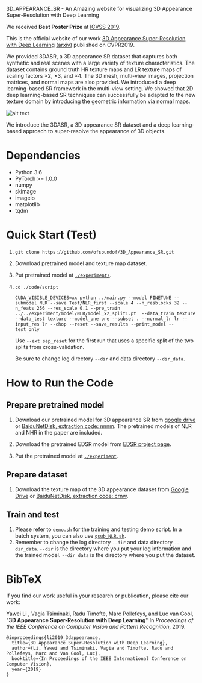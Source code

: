 3D_APPEARANCE_SR - An Amazing website for visualizing 3D Appearance Super-Resolution with Deep Learning 

We received **Best Poster Prize** at [ICVSS 2019](https://iplab.dmi.unict.it/icvss2019/PresentationPrize). 

This is the official website of our work [3D Appearance Super-Resolution with Deep Learning](./code/scripts/3d_appearance_sr.pdf) [(arxiv)](https://arxiv.org/abs/1906.00925) published on CVPR2019.

We provided 3DASR, a 3D appearance SR dataset that captures both synthetic and real scenes with a large variety of texture characteristics. The dataset contains ground truth HR texture maps and LR texture maps of scaling factors ×2, ×3, and ×4. The 3D mesh, multi-view images, projection matrices, and normal maps are also provided. We introduced a deep learning-based SR framework in the multi-view setting. We showed that 2D deep learning-based SR techniques can successfully be adapted to the new texture domain by introducing the geometric information via normal maps.

![alt text][contribution]

[contribution]: ./code/scripts/contribution.jpg "We introduce the 3DASR, a 3D appearance SR dataset and a deep learning-based approach to super-resolve the appearance of 3D objects."
We introduce the 3DASR, a 3D appearance SR dataset and a deep learning-based approach to super-resolve the appearance of 3D objects.


# Dependencies
* Python 3.6
* PyTorch >= 1.0.0
* numpy
* skimage
* imageio
* matplotlib
* tqdm

# Quick Start (Test)
1. `git clone https://github.com/ofsoundof/3D_Appearance_SR.git`
2. Download pretrained model and texture map dataset.
3. Put pretrained model at [`./experiment/`](./experiment).
4. `cd ./code/script`
   
      `CUDA_VISIBLE_DEVICES=xx python ../main.py --model FINETUNE --submodel NLR --save Test/NLR_first --scale 4 --n_resblocks 32 --n_feats 256 --res_scale 0.1 --pre_train ../../experiment/model/NLR/model_x2_split1.pt  --data_train texture --data_test texture --model_one one --subset . --normal_lr lr --input_res lr --chop --reset --save_results --print_model --test_only`
   
   Use `--ext sep_reset` for the first run that uses a specific split of the two splits from cross-validation.
   
   Be sure to change log directory `--dir` and data directory `--dir_data`.
   
# How to Run the Code
## Prepare pretrained model
1. Download our pretrained model for 3D appearance SR from [google drive](https://drive.google.com/file/d/1TaBua-A0DT0jc4x_I4HVFicKOndzSBxU/view?usp=sharing) or [BaiduNetDisk, extraction code: nnnm](https://pan.baidu.com/s/1-_yozGa3QMMe0TRIUg5WBw). The pretrained models of NLR and NHR in the paper are included.

2. Download the pretrained EDSR model from [EDSR project page](https://github.com/thstkdgus35/EDSR-PyTorch).

3. Put the pretrained model at [`./experiment`](./experiment).

## Prepare dataset
1. Download the texture map of the 3D appearance dataset from [Google Drive](https://drive.google.com/file/d/18rHsefdYNSEG7QMwzaS8iFHIdLOB2eND/view?usp=sharing) or [BaiduNetDisk, extraction code: crnw](https://pan.baidu.com/s/1U-bnnG6LjOVtHqX3fMCq2w).

## Train and test
1. Please refer to [`demo.sh`](./code/scripts/demo.sh) for the training and testing demo script. In a batch system, you can also use [`qsub_NLR.sh`](./code/scripts/qsub_NLR.sh).
2. Remember to change the log directory `--dir` and data directory `--dir_data`. `--dir` is the directory where you put your log information and the trained model. `--dir_data` is the directory where you put the dataset.

# BibTeX
If you find our work useful in your research or publication, please cite our work:

Yawei Li , Vagia Tsiminaki, Radu Timofte, Marc Pollefeys, and Luc van Gool, "**3D Appearance Super-Resolution with Deep Learning**" In *Proceedings of the IEEE Conference on Computer Vision and Pattern Recognition*, 2019. 

    @inproceedings{li2019_3dappearance,
      title={3D Appearance Super-Resolution with Deep Learning},
      author={Li, Yawei and Tsiminaki, Vagia and Timofte, Radu and Pollefeys, Marc and Van Gool, Luc},
      booktitle={In Proceedings of the IEEE International Conference on Computer Vision},
      year={2019}
    }
